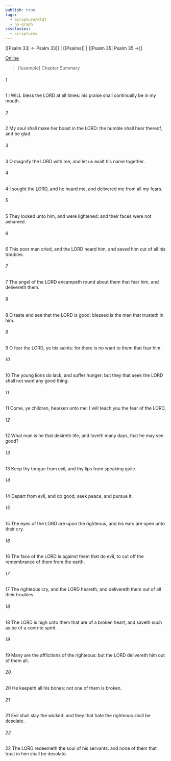 ```yaml
---
publish: true
tags:
  - Scripture/OldT
  - no-graph
cssclasses:
  - scriptures
---
```

[[Psalm 33| ← Psalm 33]] | [[Psalms]] | [[Psalm 35| Psalm 35 →]]

[Online](https://churchofjesuschrist.org/study/scriptures/ot/ps/34?lang=eng)

>[!example] Chapter Summary
>
###### 1
1 I WILL bless the LORD at all times: his praise shall continually be in my mouth.
###### 2
2 My soul shall make her boast in the LORD: the humble shall hear thereof, and be glad.
###### 3
3 O magnify the LORD with me, and let us exalt his name together.
###### 4
4 I sought the LORD, and he heard me, and delivered me from all my fears.
###### 5
5 They looked unto him, and were lightened: and their faces were not ashamed.
###### 6
6 This poor man cried, and the LORD heard him, and saved him out of all his troubles.
###### 7
7 The angel of the LORD encampeth round about them that fear him, and delivereth them.
###### 8
8 O taste and see that the LORD is good: blessed is the man that trusteth in him.
###### 9
9 O fear the LORD, ye his saints: for there is no want to them that fear him.
###### 10
10 The young lions do lack, and suffer hunger: but they that seek the LORD shall not want any good thing.
###### 11
11 Come, ye children, hearken unto me: I will teach you the fear of the LORD.
###### 12
12 What man is he that desireth life, and loveth many days, that he may see good?
###### 13
13 Keep thy tongue from evil, and thy lips from speaking guile.
###### 14
14 Depart from evil, and do good; seek peace, and pursue it.
###### 15
15 The eyes of the LORD are upon the righteous, and his ears are open unto their cry.
###### 16
16 The face of the LORD is against them that do evil, to cut off the remembrance of them from the earth.
###### 17
17 The righteous cry, and the LORD heareth, and delivereth them out of all their troubles.
###### 18
18 The LORD is nigh unto them that are of a broken heart; and saveth such as be of a contrite spirit.
###### 19
19 Many are the afflictions of the righteous: but the LORD delivereth him out of them all.
###### 20
20 He keepeth all his bones: not one of them is broken.
###### 21
21 Evil shall slay the wicked: and they that hate the righteous shall be desolate.
###### 22
22 The LORD redeemeth the soul of his servants: and none of them that trust in him shall be desolate.



